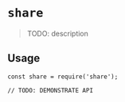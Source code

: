 # `share`

> TODO: description

## Usage

```
const share = require('share');

// TODO: DEMONSTRATE API
```

